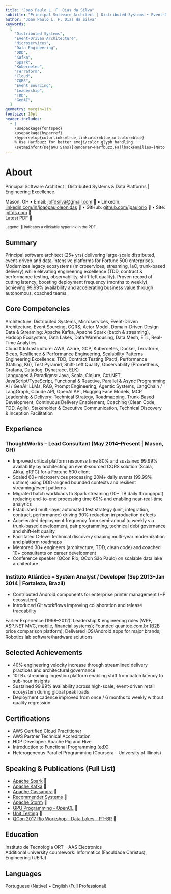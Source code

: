 ```yaml
---
title: "Joao Paulo L. F. Dias da Silva"
subtitle: "Principal Software Architect | Distributed Systems • Event-Driven & Data Platforms • Team Enablement"
author: "Joao Paulo L. F. Dias da Silva"
keywords:
  [
    "Distributed Systems",
    "Event-Driven Architecture",
    "Microservices",
    "Data Engineering",
    "DDD",
    "Kafka",
    "Spark",
    "Kubernetes",
    "Terraform",
    "Cloud",
    "CQRS",
    "Event Sourcing",
    "Leadership",
    "TDD",
    "GenAI",
  ]
geometry: margin=1in
fontsize: 10pt
header-includes:
  - |
    \usepackage{fontspec}
    \usepackage{hyperref}
    \hypersetup{colorlinks=true,linkcolor=blue,urlcolor=blue}
    % Use Harfbuzz for better emoji/color glyph handling
    \setmainfont{DejaVu Sans}[Renderer=Harfbuzz,FallbackFamilies={Noto Color Emoji}]
---
```


# About

Principal Software Architect | Distributed Systems & Data Platforms | Engineering Excellence

Mason, OH • Email: [jplfdsilva@gmail.com](mailto:jplfdsilva@gmail.com) 🔗 • LinkedIn: [linkedin.com/in/joaopauloleonidas](https://linkedin.com/in/joaopauloleonidas) 🔗 • GitHub: [github.com/jpaulorio](https://github.com/jpaulorio) 🔗 • Site: [jplfds.com](https://jplfds.com) 🔗  
[Latest PDF](https://jpaulorio.github.io/resume/JP_Silva_Resume.pdf) 🔗

<sub>Legend: 🔗 indicates a clickable hyperlink in the PDF.</sub>

## Summary

Principal software architect (25+ yrs) delivering large-scale distributed, event-driven and data-intensive platforms for Fortune 500 enterprises. Modernizes legacy ecosystems (microservices, streaming, IaC, trunk-based delivery) while elevating engineering excellence (TDD, contract & performance testing, observability, shift-left quality). Proven record of cutting latency, boosting deployment frequency (months to weekly), achieving 99.99% availability and accelerating business value through autonomous, coached teams.

## Core Competencies

Architecture: Distributed Systems, Microservices, Event-Driven Architecture, Event Sourcing, CQRS, Actor Model, Domain-Driven Design  
Data & Streaming: Apache Kafka, Apache Spark (batch & streaming), Hadoop Ecosystem, Data Lakes, Data Warehousing, Data Mesh, ETL, Real-Time Analytics  
Cloud & Infrastructure: AWS, Azure, GCP, Kubernetes, Docker, Terraform, Bicep, Resilience & Performance Engineering, Scalability Patterns  
Engineering Excellence: TDD, Contract Testing (Pact), Performance (Gatling, K6), Test Pyramid, Shift-Left Quality, Observability (Prometheus, Grafana, Datadog, Dynatrace, ELK)  
Languages & Paradigms: Java, Scala, Clojure, C#/.NET, JavaScript/TypeScript, Functional & Reactive, Parallel & Async Programming  
AI / GenAI: LLMs, RAG, Prompt Engineering, Agentic Systems, LangChain / LangGraph, Claude API, OpenAI API, Hugging Face Models, MCP  
Leadership & Delivery: Technical Strategy, Roadmapping, Trunk-Based Development, Continuous Delivery Enablement, Coaching (Clean Code, TDD, Agile), Stakeholder & Executive Communication, Technical Discovery & Inception Facilitation

## Experience

### ThoughtWorks – Lead Consultant (May 2014–Present | Mason, OH)

- Improved critical platform response time 80% and sustained 99.99% availability by architecting an event-sourced CQRS solution (Scala, Akka, gRPC) for a Fortune 500 client
- Scaled 60+ microservices processing 20M+ daily events (99.99% uptime) using DDD-aligned bounded contexts and resilient streaming/event patterns
- Migrated batch workloads to Spark streaming (10+ TB daily throughput) reducing end-to-end processing time 60% and enabling near-real-time analytics
- Established multi-layer automated test strategy (unit, integration, contract, performance) driving 90% reduction in production defects
- Accelerated deployment frequency from semi-annual to weekly via trunk-based development, pair programming, technical debt governance and shift-left quality
- Facilitated C-level technical discovery shaping multi-year modernization and platform roadmaps
- Mentored 30+ engineers (architecture, TDD, clean code) and coached 10+ consultants on career development
- Conference speaker (QCon Rio, QCon São Paulo) on scalable data lake architecture

### Instituto Atlântico – System Analyst / Developer (Sep 2013–Jan 2014 | Fortaleza, Brazil)

- Contributed Android components for enterprise printer management (HP ecosystem)
- Introduced Git workflows improving collaboration and release traceability

Earlier Experience (1998–2012): Leadership & engineering roles (WPF, ASP.NET MVC, mobile, financial systems); Founded quantoe.com.br (B2B price comparison platform); Delivered iOS/Android apps for major brands; Robotics lab software/hardware solutions

## Selected Achievements

- 40% engineering velocity increase through streamlined delivery practices and architectural governance
- 10TB+ streaming ingestion platform enabling shift from batch latency to sub-hour insights
- Sustained 99.99% availability across high-scale, event-driven retail ecosystem during global peak loads
- Deployment cadence improved from once / 6 months to weekly without quality regression

## Certifications

- AWS Certified Cloud Practitioner
- AWS Partner Technical Accreditation
- HDP Developer: Apache Pig and Hive
- Introduction to Functional Programming (edX)
- Heterogeneous Parallel Programming (Coursera – University of Illinois)

## Speaking & Publications (Full List)

- [Apache Spark](https://pt.slideshare.net/slideshow/apache-spark-intro-237112555/237112555?_gl=1*1wwju08*_gcl_au*MzQ1OTI1OTU2LjE3NDM5NDc1ODY.) 🔗
- [Apache Kafka](https://www.slideshare.net/slideshow/kafka-basics/237110884) 🔗
- [Apache Cassandra](https://www.slideshare.net/slideshow/query-driven-development/78218074) 🔗
- [Recommender Systems](https://www.slideshare.net/slideshow/recommender-systems-52718571/52718571) 🔗
- [Apache Storm](https://www.slideshare.net/JooPauloLeonidasFern/apache-storm-basics) 🔗
- [GPU Programming - OpenCL](https://www.slideshare.net/slideshow/opencl-heterogeneous-parallel-computing/52435001) 🔗
- [Unit Testing](https://www.slideshare.net/slideshow/unit-testing-basics-52434530/52434530) 🔗
- [QCon 2017 Rio Workshop - Data Lakes - PT-BR](https://pt.slideshare.net/slideshow/qcon-rio-2015-data-lakes-workshop/52430448?_gl=1*1cv7tzx*_gcl_au*MzQ1OTI1OTU2LjE3NDM5NDc1ODY.) 🔗

## Education

Instituto de Tecnologia ORT – AAS Electronics  
Additional university coursework: Informatics (Faculdade Christus), Engineering (UERJ)

## Languages

Portuguese (Native) • English (Full Professional)
